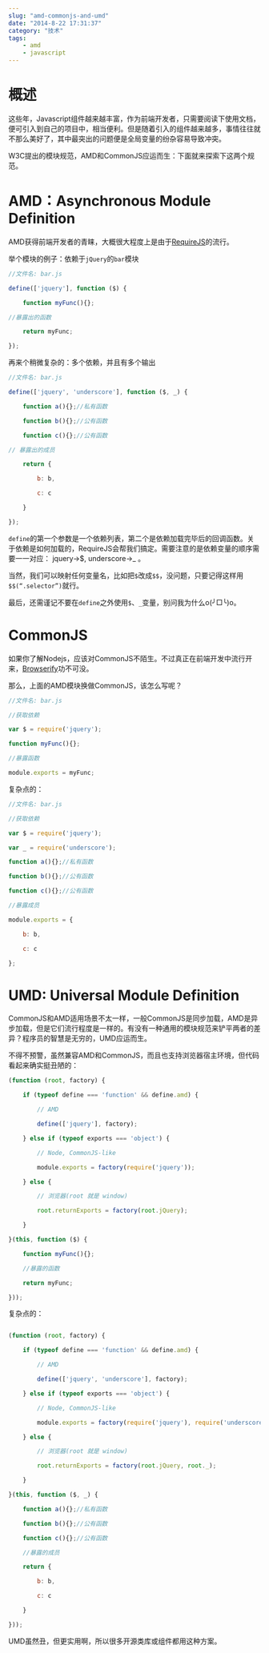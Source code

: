 ```yaml
---
slug: "amd-commonjs-and-umd"
date: "2014-8-22 17:31:37"
category: "技术"
tags:
    - amd
    - javascript
---
```

[](#概述 "概述")概述
==============

这些年，Javascript组件越来越丰富，作为前端开发者，只需要阅读下使用文档，便可引入到自己的项目中，相当便利。但是随着引入的组件越来越多，事情往往就不那么美好了，其中最突出的问题便是全局变量的纷杂容易导致冲突。

W3C提出的模块规范，AMD和CommonJS应运而生：下面就来探索下这两个规范。

[](#AMD：Asynchronous-Module-Definition "AMD：Asynchronous Module Definition")AMD：Asynchronous Module Definition
==============================================================================================================

AMD获得前端开发者的青睐，大概很大程度上是由于[RequireJS](http://requirejs.org/)的流行。

举个模块的例子：依赖于`jQuery`的`bar`模块  
``` js
//文件名: bar.js

define(['jquery'], function ($) {

    function myFunc(){};

//暴露出的函数

    return myFunc;

});
```

再来个稍微复杂的：多个依赖，并且有多个输出  

``` js
//文件名: bar.js

define(['jquery', 'underscore'], function ($, _) {

    function a(){};//私有函数

    function b(){};//公有函数

    function c(){};//公有函数

// 暴露出的成员

    return {

        b: b,

        c: c

    }

});
```

`define`的第一个参数是一个依赖列表，第二个是依赖加载完毕后的回调函数。关于依赖是如何加载的，RequireJS会帮我们搞定。需要注意的是依赖变量的顺序需要一一对应： jquery->$, underscore->_ 。

当然，我们可以映射任何变量名，比如把`$`改成`$$`，没问题，只要记得这样用`$$(“.selector”)`就行。

最后，还需谨记不要在`define`之外使用`$`、`_`变量，别问我为什么o(╯□╰)o。

[](#CommonJS "CommonJS")CommonJS
================================

如果你了解Nodejs，应该对CommonJS不陌生。不过真正在前端开发中流行开来，[Browserify](http://browserify.org/)功不可没。

那么，上面的AMD模块换做CommonJS，该怎么写呢？  


``` js
//文件名: bar.js

//获取依赖

var $ = require('jquery');

function myFunc(){};

//暴露函数

module.exports = myFunc;
```

复杂点的：  


``` js
//文件名: bar.js

//获取依赖

var $ = require('jquery');

var _ = require('underscore');

function a(){};//私有函数

function b(){};//公有函数

function c(){};//公有函数

//暴露成员

module.exports = {

    b: b,

    c: c

};
```
[](#UMD-Universal-Module-Definition "UMD: Universal Module Definition")UMD: Universal Module Definition
=======================================================================================================

CommonJS和AMD适用场景不太一样，一般CommonJS是同步加载，AMD是异步加载，但是它们流行程度是一样的。有没有一种通用的模块规范来铲平两者的差异？程序员的智慧是无穷的，UMD应运而生。

不得不预警，虽然兼容AMD和CommonJS，而且也支持浏览器宿主环境，但代码看起来确实挺丑陋的：

``` js
(function (root, factory) {

    if (typeof define === 'function' && define.amd) {

        // AMD

        define(['jquery'], factory);

    } else if (typeof exports === 'object') {

        // Node, CommonJS-like

        module.exports = factory(require('jquery'));

    } else {

        // 浏览器(root 就是 window)

        root.returnExports = factory(root.jQuery);

    }

}(this, function ($) {

    function myFunc(){};

    //暴露的函数

    return myFunc;

}));
```
复杂点的：  
``` js

(function (root, factory) {

    if (typeof define === 'function' && define.amd) {

        // AMD

        define(['jquery', 'underscore'], factory);

    } else if (typeof exports === 'object') {

        // Node, CommonJS-like

        module.exports = factory(require('jquery'), require('underscore'));

    } else {

        // 浏览器(root 就是 window)

        root.returnExports = factory(root.jQuery, root._);

    }

}(this, function ($, _) {

    function a(){};//私有函数

    function b(){};//公有函数

    function c(){};//公有函数

    //暴露的成员

    return {

        b: b,

        c: c

    }

}));
```
UMD虽然丑，但更实用啊，所以很多开源类库或组件都用这种方案。